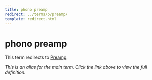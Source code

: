 ```yaml
---
title: phono preamp
redirect: ../terms/p/preamp/
template: redirect.html
---
```


# phono preamp

This term redirects to [Preamp](../terms/p/preamp/).

*This is an alias for the main term. Click the link above to view the full definition.*
